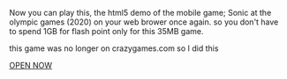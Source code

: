 Now you can play this, the html5 demo of the mobile game; Sonic at the olympic games (2020) on your web brower once again. so you don't have to spend 1GB for flash point only for this 35MB game.

this game was no longer on crazygames.com so I did this

[OPEN NOW](https://neocharmy.github.io/sonic-2020/)
